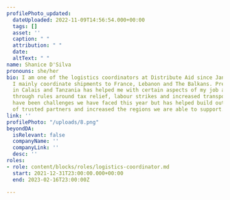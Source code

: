 ```yaml
---
profilePhoto_updated:
  dateUploaded: 2022-11-09T14:56:54.000+00:00
  tags: []
  asset: ''
  caption: " "
  attribution: " "
  date: 
  altText: " "
name: Shanice D'Silva
pronouns: she/her
bio: I am one of the logistics coordinators at Distribute Aid since January 2022.
  I mainly coordinate shipments to France, Lebanon and The Balkans. Previous experience
  in Calais and Tanzania has helped me with certain aspects of my job at DA. Navigating
  through rules around tax relief, labour strikes and increased transportation costs
  have been challenges we have faced this year but has helped build out our network
  of trusted partners and increased the regions we are able to support.
link: ''
profilePhoto: "/uploads/8.png"
beyondDA:
  isRelevant: false
  companyName: ''
  companyLink: ''
  desc: ''
roles:
- role: content/blocks/roles/logistics-coordinator.md
  start: 2021-12-31T23:00:00.000+00:00
  end: 2023-02-16T23:00:00Z

---
```


